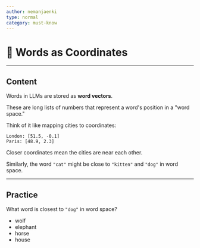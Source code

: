 ```yaml
---
author: nemanjaenki
type: normal
category: must-know
---
```


# 📍 Words as Coordinates

---

## Content

Words in LLMs are stored as **word vectors**.

These are long lists of numbers that represent a word's position in a "word space."

Think of it like mapping cities to coordinates:

```
London: [51.5, -0.1]
Paris: [48.9, 2.3]
```

Closer coordinates mean the cities are near each other. 

Similarly, the word `"cat"` might be close to `"kitten"` and `"dog"` in word space.

---

## Practice

What word is closest to `"dog"` in word space?

- wolf
- elephant
- horse
- house